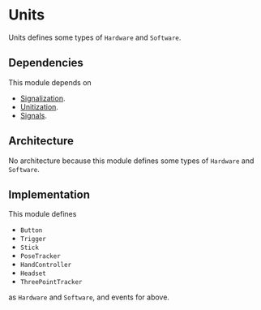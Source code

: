 # Units

Units defines some types of `Hardware` and `Software`.

## Dependencies

This module depends on

- [Signalization](./Signalization.md).
- [Unitization](./Unitization.md).
- [Signals](./Signals.md).

## Architecture

No architecture because this module defines some types of `Hardware` and `Software`.

## Implementation

This module defines

- `Button`
- `Trigger`
- `Stick`
- `PoseTracker`
- `HandController`
- `Headset`
- `ThreePointTracker`

as `Hardware` and `Software`, and events for above.
